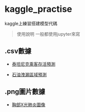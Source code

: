 # kaggle_practise
 kaggle上練習搭建模型代碼


> 使用說明
> 一般都使用jupyter來寫


## .csv數據

- [泰坦尼克乘客存活預測](https://github.com/danyow-cheung/kaggle_practise/tree/main/titanic)

- [石油洩漏區域預測](https://github.com/danyow-cheung/kaggle_practise/tree/main/oil_split)



## .png圖片數據

- [胸部X光肺炎圖像](https://github.com/danyow-cheung/kaggle_practise/tree/main/xray)
